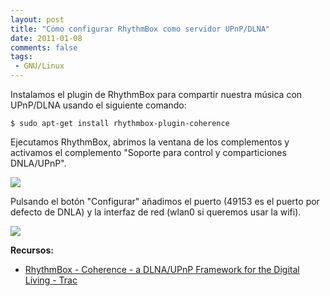 ```yaml
---
layout: post
title: "Cómo configurar RhythmBox como servidor UPnP/DLNA"
date: 2011-01-08
comments: false
tags:
 - GNU/Linux
---
```


Instalamos el plugin de RhythmBox para compartir nuestra música con UPnP/DLNA usando el siguiente comando:

	$ sudo apt-get install rhythmbox-plugin-coherence

Ejecutamos RhythmBox, abrimos la ventana de los complementos y activamos el complemento "Soporte para control y comparticiones DNLA/UPnP".

[![](http://dl.dropbox.com/u/302696/blog_files/rythmbox_dnla/configurar_complementos.png)](http://dl.dropbox.com/u/302696/blog_files/rythmbox_dnla/configurar_complementos.png)

Pulsando el botón "Configurar" añadimos el puerto (49153 es el puerto por defecto de DNLA) y la interfaz de red (wlan0 si queremos usar la wifi).

[![](http://dl.dropbox.com/u/302696/blog_files/rythmbox_dnla/DLNA-UPnP_configuration.png)](http://dl.dropbox.com/u/302696/blog_files/rythmbox_dnla/DLNA-UPnP_configuration.png)

**Recursos:**

* [RhythmBox - Coherence - a DLNA/UPnP Framework for the Digital Living - Trac](http://coherence.beebits.net/wiki/RhythmBox)